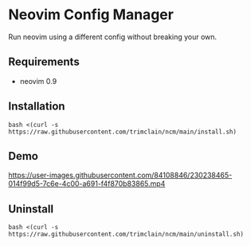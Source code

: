 # Neovim Config Manager

Run neovim using a different config without breaking your own.

## Requirements
- neovim 0.9

## Installation
```
bash <(curl -s https://raw.githubusercontent.com/trimclain/ncm/main/install.sh)
```

## Demo
https://user-images.githubusercontent.com/84108846/230238465-014f99d5-7c6e-4c00-a691-f4f870b83865.mp4

## Uninstall
```
bash <(curl -s https://raw.githubusercontent.com/trimclain/ncm/main/uninstall.sh)
```
